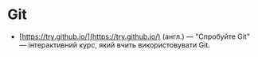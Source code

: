 # Git

* [https://try.github.io/](https://try.github.io/) (англ.) — "Cпробуйте Git" — інтерактивний курс, який вчить використовувати Git.
